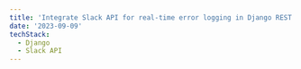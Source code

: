 ```yaml
---
title: 'Integrate Slack API for real-time error logging in Django REST Framework'
date: '2023-09-09'
techStack:
  - Django
  - Slack API
---
```

